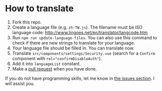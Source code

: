 # How to translate

1. Fork this repo.
2. Create a language file (e.g. `zh-TW.js`). The filename must be ISO language code: http://www.lingoes.net/en/translator/langcode.htm
3. Run `npm run update-language-files`. You can also use this command to check if there are new strings to translate for your language.
4. Your language file should be filled in. You can translate now.
5. Translate `src/components/settings/Security.vue` (search for a `Confirm` component with `rel="confirmDisableAuth"`).
6. Add it into `languageList` constant.
7. Make a [pull request](https://github.com/DarioNonis/Tavern/pulls) when you have done.

If you do not have programming skills, let me know in [the issues section](https://github.com/DarioNonis/Tavern/issues). I will assist you.
